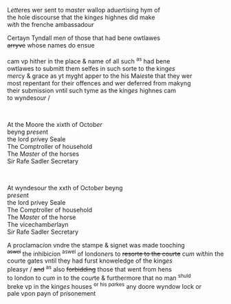 ---
---
<div><div>
	<p>
		L<i>ette</i>res wer sent to m<i>aste</i>r wallop adu<i>er</i>tising hym of
		<br />the hole discourse that the king<i>es</i> highnes did make
		<br />w<i>i</i>t<i>h</i> the frenche ambassado<i>ur</i>
	</p>
      <p>
		Certayn Tyndall me<i>n</i> of those that had bene owtlawes
		<br /><del>arryve</del> whose names do ensue
		<br />
		<br />cam vp hither in the place &amp; name of all such <sup>as</sup> had bene
		<br />owtlawes to submitt them selfes in such sorte to the king<i>es</i>
		<br />m<i>er</i>cy &amp; grace as yt myght apper to the his Ma<i>ies</i>te that they wer
		<br />most repentant for their offences and wer deferred from makyng
		<br />their submission vntil such tyme as the king<i>es</i> highnes cam
		<br />to wyndeso<i>ur</i> /
	</p>
<br /></div>
   <div>
      <p>
		At the Moore the xixth of Octob<i>er</i>
		<br />beyng p<i>rese</i>nt
		<br />the lord p<i>ri</i>vey Seale
		<br />The Comptroller of household
		<br />The M<i>aste</i>r of the horses
		<br />S<i>ir</i> Rafe Sadler Secretary
	</p>
<br /></div>
   <div>
      <p>
		At wyndeso<i>ur</i> the xxth of Octob<i>er</i> beyng
		<br />p<i>rese</i>nt
		<br />the lord p<i>ri</i>vey Seale
		<br />The Comptroller of household
		<br />The M<i>aste</i>r of the horse
		<br />The vicechamb<i>er</i>layn
		<br />S<i>ir</i> Rafe Sadler Secretary
	</p>
      <p>
		A proclamac<i>i</i>on vndre the stampe &amp; signet was made tooching
		<br /><sup><del>aswel</del></sup> the inhibic<i>i</i>on <sup>aswel</sup> of london<i>er</i>s to <del>resorte to the co<i>ur</i>te</del> cu<i>m</i> w<i>i</i>t<i>h</i>in the
		<br />courte gates vntil they had furst knoweledge of the king<i>es</i>
		<br />pleasyr / <del>and</del> <sup>as</sup> also <del>forbidding</del> those that went from hens
		<br />to london to cu<i>m</i> in to the co<i>ur</i>te &amp; furthermore that no ma<i>n</i> <sup>shuld</sup>
		<br />breke vp in the king<i>es</i> houses <sup>or his p<i>ar</i>kes</sup> any doore wyndow lock or
		<br />pale vpon payn of p<i>ri</i>sonement
	</p>
<br /></div>
</div>